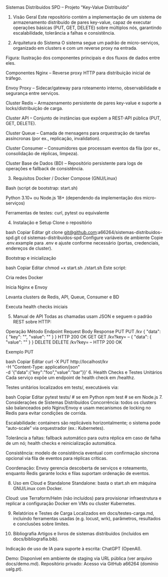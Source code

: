 Sistemas Distribuídos SPD – Projeto “Key-Value Distribuído”
1. Visão Geral
Este repositório contém a implementação de um sistema de armazenamento distribuído de pares key-value, capaz de executar operações básicas (PUT, GET, DELETE) sobre múltiplos nós, garantindo escalabilidade, tolerância a falhas e consistência.

2. Arquitetura do Sistema
O sistema segue um padrão de micro-serviços, organizado em clusters e com um reverse proxy na entrada.


Figura: Ilustração dos componentes principais e dos fluxos de dados entre eles.

Componentes
Nginx
– Reverse proxy HTTP para distribuição inicial de tráfego.

Envoy Proxy
– Sidecar/gateway para roteamento interno, observabilidade e segurança entre serviços.

Cluster Redis
– Armazenamento persistente de pares key-value e suporte a locks/distribuição de carga.

Cluster API
– Conjunto de instâncias que expõem a REST-API pública (PUT, GET, DELETE).

Cluster Queue
– Camada de mensagens para orquestração de tarefas assíncronas (por ex., replicação, invalidation).

Cluster Consumer
– Consumidores que processam eventos da fila (por ex., consolidação de réplicas, limpeza).

Cluster Base de Dados (BD)
– Repositório persistente para logs de operações e fallback de consistência.

3. Requisitos
Docker / Docker Compose (GNU/Linux)

Bash (script de bootstrap: start.sh)

Python 3.10+ ou Node.js 18+ (dependendo da implementação dos micro-serviços)

Ferramentas de testes: curl, pytest ou equivalente

4. Instalação e Setup
Clone o repositório

bash
Copiar
Editar
git clone git@github.com:a66264/sistemas-distribuidos-spd.git
cd sistemas-distribuidos-spd
Configure variáveis de ambiente
Copie .env.example para .env e ajuste conforme necessário (portas, credenciais, endereços de cluster).

Bootstrap e inicialização

bash
Copiar
Editar
chmod +x start.sh
./start.sh
Este script:

Cria redes Docker

Inicia Nginx e Envoy

Levanta clusters de Redis, API, Queue, Consumer e BD

Executa health checks iniciais

5. Manual de API
Todas as chamadas usam JSON e seguem o padrão REST sobre HTTP:

Operação	Método	Endpoint	Request Body	Response
PUT	PUT	/kv	{ "data": { "key": "<chave>", "value": "<valor>" } }	HTTP 200 OK
GET	GET	/kv?key=<chave>	–	{ "data": { "value": "<valor>" } }
DELETE	DELETE	/kv?key=<chave>	–	HTTP 200 OK

Exemplo PUT

bash
Copiar
Editar
curl -X PUT http://localhost/kv \
     -H "Content-Type: application/json" \
     -d '{"data":{"key":"foo","value":"bar"}}'
6. Health Checks e Testes Unitários
Cada serviço expõe um endpoint de health check em /healthz.

Testes unitários localizados em tests/, executáveis via:

bash
Copiar
Editar
pytest tests/          # se em Python
npm test               # se em Node.js
7. Considerações de Sistemas Distribuídos
Concorrência: todos os clusters são balanceados pelo Nginx/Envoy e usam mecanismos de locking no Redis para evitar condições de corrida.

Escalabilidade: containers são replicáveis horizontalmente; o sistema pode “auto-scale” via orquestrador (ex.: Kubernetes).

Tolerância a faltas: fallback automático para outra réplica em caso de falha de um nó; health checks e reinicialização automática.

Consistência: modelo de consistência eventual com confirmação síncrona opcional via fila de eventos para réplicas críticas.

Coordenação: Envoy gerencia descoberta de serviços e roteamento, enquanto Redis garante locks e filas suportam ordenação de eventos.

8. Uso em Cloud e Standalone
Standalone: basta o start.sh em máquina GNU/Linux com Docker.

Cloud: use Terraform/Helm (não incluídos) para provisionar infraestrutura e replicar a configuração Docker em VMs ou cluster Kubernetes.

9. Relatórios e Testes de Carga
Localizados em docs/testes-carga.md, incluindo ferramentas usadas (e.g. locust, wrk), parâmetros, resultados e conclusões sobre limites.

10. Bibliografia
Artigos e livros de sistemas distribuídos (incluídos em docs/bibliografia.bib).

Indicação de uso de IA para suporte à escrita: ChatGPT (OpenAI).

Demo: Disponível em ambiente de staging via URL pública (ver arquivo docs/demo.md).
Repositório privado: Acesso via GitHub a66264 (domínio ualg.pt).